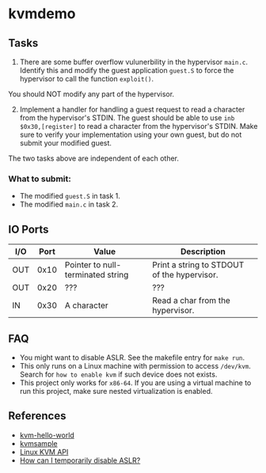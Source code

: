 # kvmdemo

## Tasks

1. There are some buffer overflow vulunerbility in the hypervisor `main.c`.
Identify this and modify the guest application `guest.S` to force
the hypervisor to call the function `exploit()`.

You should NOT modify any part of the hypervisor.

2. Implement a handler for handling a guest request to read a character from
the hypervisor's STDIN. The guest should be able to use `inb $0x30,[register]`
to read a character from the hypervisor's STDIN. Make sure to verify
your implementation using your own guest, but do not submit your modified guest.

The two tasks above are independent of each other.

### What to submit:

- The modified `guest.S` in task 1.
- The modified `main.c` in task 2.

## IO Ports

| I/O | Port | Value | Description |
|-|-|-|-|
| OUT | 0x10 | Pointer to null-terminated string | Print a string to STDOUT of the hypervisor. |
| OUT | 0x20 | ??? | ??? |
| IN | 0x30 | A character | Read a char from the hypervisor. |

## FAQ

- You might want to disable ASLR. See the makefile entry for `make run`.
- This only runs on a Linux machine with permission to access `/dev/kvm`.
    Search for `how to enable kvm` if such device does not exists.
- This project only works for `x86-64`. If you are using a virtual machine
    to run this project, make sure nested virtualization is enabled.

## References

- [kvm-hello-world](https://github.com/dpw/kvm-hello-world/)
- [kvmsample](https://github.com/soulxu/kvmsample)
- [Linux KVM API](https://docs.kernel.org/virt/kvm/api.html)
- [How can I temporarily disable ASLR?](https://askubuntu.com/a/507954)
